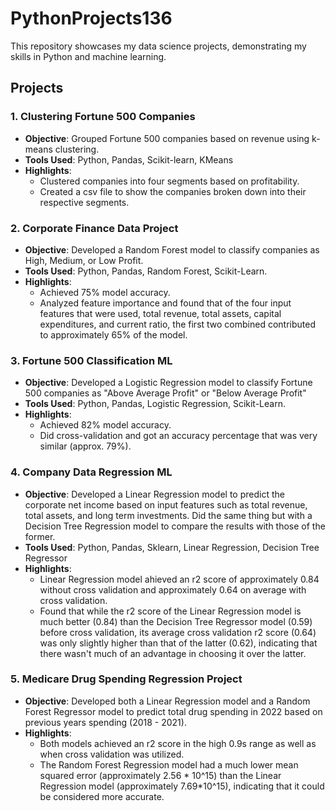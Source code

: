# PythonProjects136

This repository showcases my data science projects, demonstrating my skills in Python and machine learning. 

## Projects

### 1.  Clustering Fortune 500 Companies
- **Objective**: Grouped Fortune 500 companies based on revenue using k-means clustering.
- **Tools Used**: Python, Pandas, Scikit-learn, KMeans
- **Highlights**:
  - Clustered companies into four segments based on profitability.
  - Created a csv file to show the companies broken down into their respective segments.

### 2. Corporate Finance Data Project
- **Objective**: Developed a Random Forest model to classify companies as High, Medium, or Low Profit.
- **Tools Used**: Python, Pandas, Random Forest, Scikit-Learn.
- **Highlights**:
  - Achieved 75% model accuracy.
  - Analyzed feature importance and found that of the four input features that were used, total revenue, total assets, capital expenditures, and current ratio, the first two combined contributed to approximately 65% of the model.

### 3. Fortune 500 Classification ML 
- **Objective**: Developed a Logistic Regression model to classify Fortune 500 companies as "Above Average Profit" or "Below Average Profit"
- **Tools Used**: Python, Pandas, Logistic Regression, Scikit-Learn.
- **Highlights**:
  - Achieved 82% model accuracy.
  - Did cross-validation and got an accuracy percentage that was very similar (approx. 79%). 


### 4. Company Data Regression ML
- **Objective**: Developed a Linear Regression model to predict the corporate net income based on input features such as total revenue, total assets, and long term investments. Did the same thing but with a Decision Tree Regression model to compare the results with those of the former. 
- **Tools Used**: Python, Pandas, Sklearn, Linear Regression, Decision Tree Regressor
- **Highlights**:
  - Linear Regression model ahieved an r2 score of approximately 0.84 without cross validation and approximately 0.64 on average with cross validation. 
  - Found that while the r2 score of the  Linear Regression model is much better (0.84) than the Decision Tree Regressor model (0.59) before cross validation, its average cross validation r2 score (0.64) was only slightly higher than that of the latter (0.62), indicating that there wasn't much of an advantage in choosing it over the latter.

### 5. Medicare Drug Spending Regression Project
- **Objective**: Developed both a Linear Regression model and a Random Forest Regressor model to predict total drug spending in 2022  based on previous years spending (2018 - 2021).
- **Highlights**:
  - Both models achieved an r2 score in the high 0.9s range as well as when cross validation was utilized.  
  - The Random Forest Regression model had a much lower mean squared error (approximately 2.56 * 10^15) than the Linear Regression model (approximately 7.69*10^15), indicating that it could be considered more accurate. 


 
